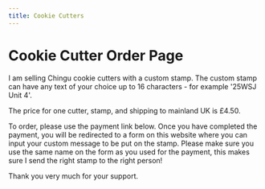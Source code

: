 ```yaml
---
title: Cookie Cutters
---
```


# Cookie Cutter Order Page

I am selling Chingu cookie cutters with a custom stamp. The custom stamp can have any text of your choice up to 16 characters - for example '25WSJ Unit 4'. 

The price for one cutter, stamp, and shipping to mainland UK is £4.50.

To order, please use the payment link below. Once you have completed the payment, you will be redirected to a form on this website where you can input your custom message to be put on the stamp. 
Please make sure you use the same name on the form as you used for the payment, this makes sure I send the right stamp to the right person!

Thank you very much for your support.

